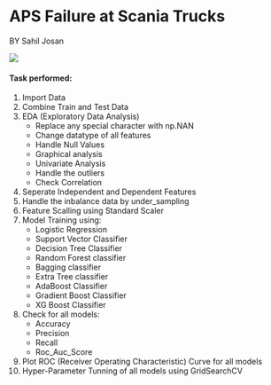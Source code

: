 # APS Failure at Scania Trucks
BY Sahil Josan

![](https://i.imgur.com/C0qDsRI.jpg)

#### Task performed:
1. Import Data
2. Combine Train and Test Data
3. EDA (Exploratory Data Analysis)
	- Replace any special character with np.NAN
	- Change datatype of all features
	- Handle Null Values
	- Graphical analysis
	- Univariate Analysis	
	- Handle the outliers
	- Check Correlation
4. Seperate Independent and Dependent Features
5. Handle the inbalance data by under_sampling
6. Feature Scalling using Standard Scaler
7. Model Training using:
	- Logistic Regression
	- Support Vector Classifier
	- Decision Tree Classifier
	- Random Forest classifier
	- Bagging classifier
	- Extra Tree classifier
	- AdaBoost Classifier
	- Gradient Boost Classifier
	- XG Boost Classifier
8. Check for all models:
	- Accuracy
	- Precision
	- Recall
	- Roc_Auc_Score
9. Plot ROC (Receiver Operating Characteristic) Curve for all models
10. Hyper-Parameter Tunning of all models using GridSearchCV
